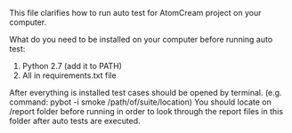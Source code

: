 
This file clarifies how to run auto test for AtomCream project on your computer.

What do you need to be installed on your computer before running auto test:
1. Python 2.7 (add it to PATH)
2. All in requirements.txt file

After everything is installed test cases should be opened by terminal.
(e.g. command: pybot -i smoke /path/of/suite/location)
You should locate on /report folder before running in order to look through the report files in this folder after auto tests are executed.

